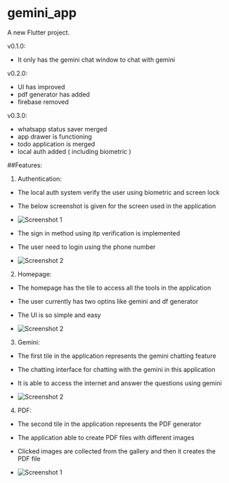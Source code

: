 # gemini_app

A new Flutter project.


v0.1.0:
 - It only has the gemini chat window to chat with gemini

v0.2.0:
 - UI has improved
 - pdf generator has added
 - firebase removed

v0.3.0:
 - whatsapp status saver merged
 - app drawer is functioning
 - todo application is merged
 - local auth added ( including biometric )


##Features:

1. Authentication:
  - The local auth system verify the user using biometric and screen lock
  - The below screenshot is given for the screen used in the application

  - ![Screenshot 1](assets/screenshots/Screenshot_1721625727.png)

  - The sign in method using itp verification is implemented
  - The user need to login using the phone number

  - ![Screenshot 2](assets/screenshots/Screenshot_1721625757.png)

2. Homepage:
 - The homepage has the tile to access all the tools in the application
 - The user currently has two optins like gemini and df generator
 - The UI is so simple and easy

  - ![Screenshot 2](assets/screenshots/Screenshot_1721625775.png)

3. Gemini:
 - The first tile in the application represents the gemini chatting feature
 - The chatting interface for chatting with the gemini in this application
 - It is able to access the internet and answer the questions using gemini

 - ![Screenshot 2](assets/screenshots/Screenshot_1721626559.png)

4. PDF:
 - The second tile in the application represents the PDF generator
 - The application able to create PDF files with different images
 - Clicked images are collected from the gallery and then it creates the PDF file

 - ![Screenshot 1](assets/images/Screenshot_1721625840.png)